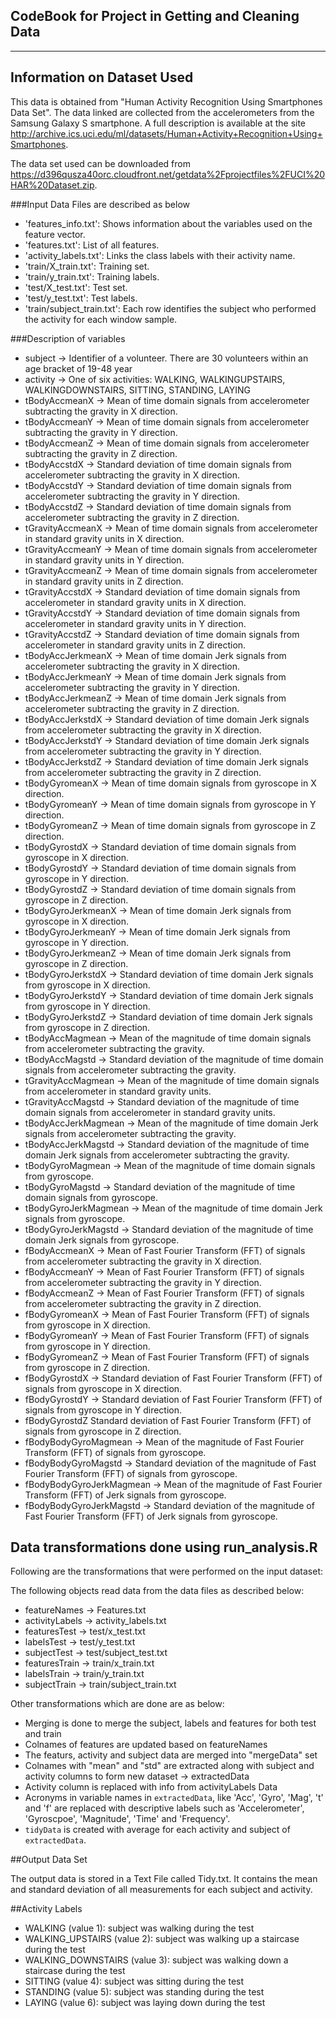 ## CodeBook for Project in Getting and Cleaning Data
---------------------------------------------------------------

## Information on Dataset Used

This data is obtained from "Human Activity Recognition Using Smartphones Data Set". 
The data linked are collected from the accelerometers from the Samsung Galaxy S smartphone.
A full description is available at the site <http://archive.ics.uci.edu/ml/datasets/Human+Activity+Recognition+Using+Smartphones>.

The data set used can be downloaded from <https://d396qusza40orc.cloudfront.net/getdata%2Fprojectfiles%2FUCI%20HAR%20Dataset.zip>. 

###Input Data Files are described as below

- 'features_info.txt': Shows information about the variables used on the feature vector.
- 'features.txt': List of all features.
- 'activity_labels.txt': Links the class labels with their activity name.
- 'train/X_train.txt': Training set.
- 'train/y_train.txt': Training labels.
- 'test/X_test.txt': Test set.
- 'test/y_test.txt': Test labels.
- 'train/subject_train.txt': Each row identifies the subject who performed the activity for each window sample. 

###Description of variables

- subject -> Identifier of a volunteer. There are 30 volunteers within an age bracket of 19-48 year
- activity -> One of six activities: WALKING, WALKINGUPSTAIRS, WALKINGDOWNSTAIRS, SITTING, STANDING, LAYING
- tBodyAccmeanX -> Mean of time domain signals from accelerometer subtracting the gravity in X direction.
- tBodyAccmeanY ->  Mean of time domain signals from accelerometer subtracting the gravity in Y direction.
- tBodyAccmeanZ -> Mean of time domain signals from accelerometer subtracting the gravity in Z direction.
- tBodyAccstdX -> Standard deviation of time domain signals from accelerometer subtracting the gravity in X direction.
- tBodyAccstdY -> Standard deviation of time domain signals from accelerometer subtracting the gravity in Y direction.
- tBodyAccstdZ ->  Standard deviation of time domain signals from accelerometer subtracting the gravity in Z direction.
- tGravityAccmeanX -> Mean of time domain signals from accelerometer in standard gravity units in X direction.
- tGravityAccmeanY -> Mean of time domain signals from accelerometer in standard gravity units in Y direction.
- tGravityAccmeanZ -> Mean of time domain signals from accelerometer in standard gravity units in Z direction.
- tGravityAccstdX -> Standard deviation of time domain signals from accelerometer in standard gravity units in X direction.
- tGravityAccstdY -> Standard deviation of time domain signals from accelerometer in standard gravity units in Y direction.
- tGravityAccstdZ -> Standard deviation of time domain signals from accelerometer in standard gravity units in Z direction.
- tBodyAccJerkmeanX -> Mean of time domain Jerk signals from accelerometer subtracting the gravity in X direction.
- tBodyAccJerkmeanY -> Mean of time domain Jerk signals from accelerometer subtracting the gravity in Y direction.
- tBodyAccJerkmeanZ -> Mean of time domain Jerk signals from accelerometer subtracting the gravity in Z direction.
- tBodyAccJerkstdX -> Standard deviation of time domain Jerk signals from accelerometer subtracting the gravity in X direction.
- tBodyAccJerkstdY -> Standard deviation of time domain Jerk signals from accelerometer subtracting the gravity in Y direction.
- tBodyAccJerkstdZ -> Standard deviation of time domain Jerk signals from accelerometer subtracting the gravity in Z direction.
- tBodyGyromeanX -> Mean of time domain signals from gyroscope in X direction.
- tBodyGyromeanY -> Mean of time domain signals from gyroscope in Y direction.
- tBodyGyromeanZ -> Mean of time domain signals from gyroscope in Z direction.
- tBodyGyrostdX -> Standard deviation of time domain signals from gyroscope in X direction.
- tBodyGyrostdY -> Standard deviation of time domain signals from gyroscope in Y direction.
- tBodyGyrostdZ -> Standard deviation of time domain signals from gyroscope in Z direction.
- tBodyGyroJerkmeanX -> Mean of time domain Jerk signals from gyroscope in X direction.
- tBodyGyroJerkmeanY -> Mean of time domain Jerk signals from gyroscope in Y direction.
- tBodyGyroJerkmeanZ -> Mean of time domain Jerk signals from gyroscope in Z direction.
- tBodyGyroJerkstdX -> Standard deviation of time domain Jerk signals from gyroscope in X direction.
- tBodyGyroJerkstdY -> Standard deviation of time domain Jerk signals from gyroscope in Y direction.
- tBodyGyroJerkstdZ -> Standard deviation of time domain Jerk signals from gyroscope in Z direction.
- tBodyAccMagmean -> Mean of the magnitude of time domain signals from accelerometer subtracting the gravity.
- tBodyAccMagstd -> Standard deviation of the magnitude of time domain signals from accelerometer subtracting the gravity.
- tGravityAccMagmean -> Mean of the magnitude of time domain signals from accelerometer in standard gravity units.
- tGravityAccMagstd -> Standard deviation of the magnitude of time domain signals from accelerometer in standard gravity units.
- tBodyAccJerkMagmean ->  Mean of the magnitude of time domain Jerk signals from accelerometer subtracting the gravity.
- tBodyAccJerkMagstd -> Standard deviation of the magnitude of time domain Jerk signals from accelerometer subtracting the gravity.
- tBodyGyroMagmean -> Mean of the magnitude of time domain signals from gyroscope.
- tBodyGyroMagstd -> Standard deviation of the magnitude of time domain signals from gyroscope.
- tBodyGyroJerkMagmean -> Mean of the magnitude of time domain Jerk signals from gyroscope.
- tBodyGyroJerkMagstd -> Standard deviation of the magnitude of time domain Jerk signals from gyroscope.
- fBodyAccmeanX -> Mean of Fast Fourier Transform (FFT) of signals from accelerometer subtracting the gravity in X direction.
- fBodyAccmeanY -> Mean of Fast Fourier Transform (FFT) of signals from accelerometer subtracting the gravity in Y direction.
- fBodyAccmeanZ -> Mean of Fast Fourier Transform (FFT) of signals from accelerometer subtracting the gravity in Z direction.
- fBodyGyromeanX -> Mean of Fast Fourier Transform (FFT) of signals from gyroscope in X direction.
- fBodyGyromeanY -> Mean of Fast Fourier Transform (FFT) of signals from gyroscope in Y direction.
- fBodyGyromeanZ -> Mean of Fast Fourier Transform (FFT) of signals from gyroscope in Z direction.
- fBodyGyrostdX -> Standard deviation of Fast Fourier Transform (FFT) of signals from gyroscope in X direction.
- fBodyGyrostdY -> Standard deviation of Fast Fourier Transform (FFT) of signals from gyroscope in Y direction.
- fBodyGyrostdZ Standard deviation of Fast Fourier Transform (FFT) of signals from gyroscope in Z direction.
- fBodyBodyGyroMagmean -> Mean of the magnitude of Fast Fourier Transform (FFT) of signals from gyroscope.
- fBodyBodyGyroMagstd -> Standard deviation of the magnitude of Fast Fourier Transform (FFT) of signals from gyroscope.
- fBodyBodyGyroJerkMagmean ->  Mean of the magnitude of Fast Fourier Transform (FFT) of Jerk signals from gyroscope.
- fBodyBodyGyroJerkMagstd -> Standard deviation of the magnitude of Fast Fourier Transform (FFT) of Jerk signals from gyroscope.


## Data transformations done using run_analysis.R

Following are the transformations that were performed on the input dataset:

The following objects read data from the data files as described below:
- featureNames -> Features.txt
- activityLabels -> activity_labels.txt
- featuresTest -> test/x_test.txt
- labelsTest -> test/y_test.txt
- subjectTest -> test/subject_test.txt
- featuresTrain -> train/x_train.txt
- labelsTrain -> train/y_train.txt
- subjectTrain -> train/subject_train.txt

Other transformations which are done are as below:

- Merging is done to merge the subject, labels and features for both test and train
- Colnames of features are updated based on featureNames
- The featurs, activity and subject data are merged into "mergeData" set 
- Colnames with "mean" and "std" are extracted along with subject and activity columns to form new dataset -> extractedData
- Activity column is replaced with info from activityLabels Data
- Acronyms in variable names in `extractedData`, like 'Acc', 'Gyro', 'Mag', 't' and 'f' are replaced with descriptive labels such as 'Accelerometer', 'Gyroscpoe', 'Magnitude', 'Time' and 'Frequency'.
- `tidyData` is created with average for each activity and subject of `extractedData`.


##Output Data Set

The output data is stored in a Text File called Tidy.txt. 
It contains the mean and standard deviation of all measurements for each subject and activity.

##Activity Labels

- WALKING (value 1): subject was walking during the test
- WALKING_UPSTAIRS (value 2): subject was walking up a staircase during the test
- WALKING_DOWNSTAIRS (value 3): subject was walking down a staircase during the test
- SITTING (value 4): subject was sitting during the test
- STANDING (value 5): subject was standing during the test
- LAYING (value 6): subject was laying down during the test


